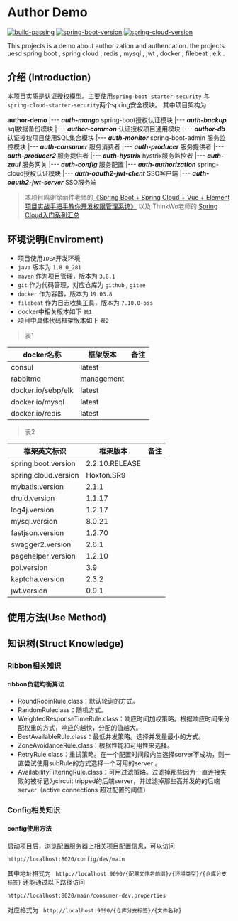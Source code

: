 

# Author Demo   
[![build-passing](https://img.shields.io/badge/build-passing-green)](https://github.com/huangjunjie/author-demo)    [![spring-boot-version](https://img.shields.io/badge/spring--boot--version-2.2.10.RELEASE-green)](https://github.com/spring-projects/spring-boot)   [![spring-cloud-version](https://img.shields.io/badge/spring--cloud--version-Hoxton.SR9-green)](https://spring.io/projects/spring-cloud#overview)

>
  This projects is a demo about  authorization and authencation. the projects uesd  spring boot , spring cloud , redis , mysql , jwt , docker , filebeat , elk .




## 介绍 (Introduction)

  本项目实质是认证授权模型。主要使用`spring-boot-starter-security` 与 `spring-cloud-starter-security`两个spring安全模块。
  其中项目架构为

  **author-demo**
  |---  ***auth-mango***                   spring-boot授权认证模块
  |---  ***auth-backup***                   sql数据备份模块
  |---  ***author-common***            认证授权项目通用模块
  |---  ***author-db***                       认证授权项目使用SQL集合模块
  |---  ***auth-monitor***                 spring-boot-admin 服务监控模块
  |---  ***auth-consumer***              服务消费者
  |---  ***auth-producer***                服务提供者
  |---  ***auth-producer2***              服务提供者
  |---  ***auth-hystrix***                    hystrix服务监控者
  |---  ***auth-zuul***                          服务网关
  |---  ***auth-config***                      服务配置
  |---  ***auth-authorization***         spring-cloud授权认证模块
  |---  ***auth-oauth2-jwt-client***   SSO客户端
  |---  ***auth-oauth2-jwt-server***  SSO服务端


>  本项目鸣谢徐丽件老师的[《Spring Boot + Spring Cloud + Vue + Element项目实战手把手教你开发权限管理系统》](https://gitee.com/liuge1988/mango-platform/tree/master) 以及 ThinkWo老师的  [Spring Cloud入门系列汇总 ](https://blog.csdn.net/ThinkWon/article/details/103766368)



## 环境说明(Enviroment)

+ 项目使用`IDEA`开发环境
+ `java`  版本为  `1.8.0_281`
+ `maven` 作为项目管理，版本为 `3.8.1`
+ `git` 作为代码管理，对应仓库为 `github` , `gitee`
+ `docker` 作为容器，版本为 `19.03.8`
+ `filebeat` 作为日志收集工具，版本为 `7.10.0-oss`
+ docker中相关版本如下 `表1`
+ 项目中具体代码框架版本如下 `表2`


> 表1

| docker名称 | 框架版本 | 备注 |
| --- | --- | --- |
| consul | latest | |
| rabbitmq | management | |
| docker.io/sebp/elk | latest | |
| docker.io/mysql | latest | |
| docker.io/redis | latest | |


> 表2

| 框架英文标识 | 框架版本 | 备注 |
| --- | --- | --- |
| spring.boot.version | 2.2.10.RELEASE | |
| spring.cloud.version | Hoxton.SR9 | |
| mybatis.version | 2.1.1 | |
| druid.version | 1.1.17 | |
| log4j.version | 1.2.17 | |
| mysql.version | 8.0.21 | |
| fastjson.version | 1.2.70 | |
| swagger2.version | 2.6.1 | |
| pagehelper.version | 1.2.10 | |
| poi.version | 3.9 | |
| kaptcha.version | 2.3.2 | |
| jwt.version | 0.9.1 | |




## 使用方法(Use Method)



## 知识树(Struct Knowledge)

### Ribbon相关知识

#### ribbon负载均衡算法

* RoundRobinRule.class：默认轮询的方式。
* RandomRuleclass：随机方式。
* WeightedResponseTimeRule.class：响应时间加权策略。根据响应时间来分配权重的方式，响应的越快，分配的值越大。
* BestAvailableRule.class：最低并发策略。选择并发量最小的方式。
* ZoneAvoidanceRule.class：根据性能和可用性来选择。
* RetryRule.class：重试策略。在一个配置时间段内当选择server不成功，则一直尝试使用subRule的方式选择一个可用的server 。
* AvailabilityFilteringRule.class：可用过滤策略。过滤掉那些因为一直连接失败的被标记为circuit tripped的后端server，并过滤掉那些高并发的的后端server（active connections 超过配置的阈值）


### Config相关知识

#### config使用方法

启动项目后，浏览配置服务器上相关项目配置信息，可以访问
```html 
http://localhost:8020/config/dev/main 
```
其中地址格式为 ` http://localhost:9090/{配置文件名前缀}/{环境类型}/{仓库分支标签}`
还能通过以下路径访问

```html
http://localhost:8020/main/consumer-dev.properties 
```
对应格式为 ` http://localhost:9090/{仓库分支标签}/{文件名称}`


